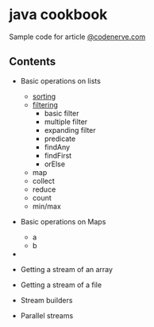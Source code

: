 # java cookbook

Sample code for article [@codenerve.com](https://www.codenerve.com/java-streams-cookbook/)

## Contents
- Basic operations on lists
    - [sorting](src/test/java/com/codenerve/streams/lists/ListSorting.java)
    - [filtering](src/test/java/com/codenerve/streams/lists/ListFiltering.java)
        - basic filter
        - multiple filter
        - expanding filter
        - predicate
        - findAny
        - findFirst
        - orElse 
    - map
    - collect
    - reduce
    - count 
    - min/max

- Basic operations on Maps
    - a
    - b

- 

- Getting a stream of an array 
- Getting a stream of a file 
- Stream builders
- Parallel streams